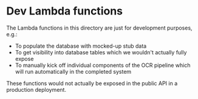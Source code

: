 # Dev Lambda functions

The Lambda functions in this directory are just for development
purposes, e.g.:

* To populate the database with mocked-up stub data
* To get visibility into database tables which we wouldn't actually fully expose
* To manually kick off individual components of the OCR pipeline which will run automatically in the completed system

These functions would not actually be exposed in the public
API in a production deployment.

